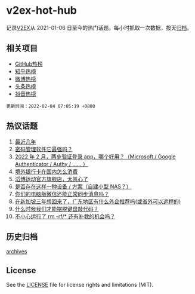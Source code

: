# v2ex-hot-hub

 记录[V2EX](https://www.v2ex.com/)从 2021-01-06 日至今的热门话题。每小时抓取一次数据，按天[归档](archives)。
 
 ## 相关项目

- [GitHub热榜](https://github.com/lonnyzhang423/github-hot-hub)
- [知乎热榜](https://github.com/lonnyzhang423/zhihu-hot-hub)
- [微博热榜](https://github.com/lonnyzhang423/weibo-hot-hub)
- [头条热榜](https://github.com/lonnyzhang423/toutiao-hot-hub)
- [抖音热榜](https://github.com/lonnyzhang423/douyin-hot-hub)


 `更新时间：2022-02-04 07:05:19 +0800`

## 热议话题

1. [最近几年](https://www.v2ex.com/t/831756)
1. [密码管理软件它最强吗？](https://www.v2ex.com/t/831755)
1. [2022 年 2 月，两步验证登录 app，哪个好用？（Microsoft / Google Authenticator / Authy / …… ）](https://www.v2ex.com/t/831772)
1. [境外银行卡在国内怎么消费](https://www.v2ex.com/t/831758)
1. [滔博运动官方旗舰店，太恶心了](https://www.v2ex.com/t/831782)
1. [是否存在这样一种设备 / 方案（自建小型 NAS？）](https://www.v2ex.com/t/831783)
1. [你们的电脑版微信还能正常同步消息吗？](https://www.v2ex.com/t/831742)
1. [在新加坡三年想回来了，广东地区有什么外企推荐吗(或省外可以远程的)](https://www.v2ex.com/t/831752)
1. [什么时候我们才能摆脱键盘敲代码？](https://www.v2ex.com/t/831764)
1. [不小心运行了 rm -rf/* 还有补救的机会吗？](https://www.v2ex.com/t/831763)

## 历史归档

[archives](archives)

## License

See the [LICENSE](LICENSE) file for license rights and limitations (MIT).
